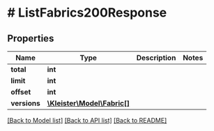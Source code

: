 # # ListFabrics200Response

## Properties

Name | Type | Description | Notes
------------ | ------------- | ------------- | -------------
**total** | **int** |  |
**limit** | **int** |  |
**offset** | **int** |  |
**versions** | [**\Kleister\Model\Fabric[]**](Fabric.md) |  |

[[Back to Model list]](../../README.md#models) [[Back to API list]](../../README.md#endpoints) [[Back to README]](../../README.md)
